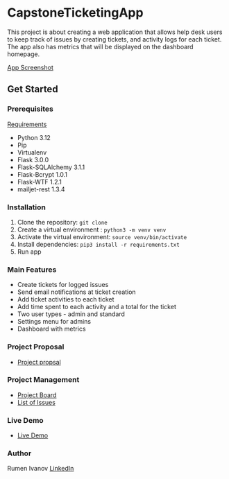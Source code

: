 # CapstoneTicketingApp

This project is about creating a web application that allows help desk users to keep track of issues by creating tickets, and activity logs for each ticket.
The app also has metrics that will be displayed on the dashboard homepage.


[App Screenshot](/Documentation/AppScreenshot.png)


## Get Started

### Prerequisites

[Requirements](/requirements.txt)

  - Python 3.12
  - Pip
  - Virtualenv
  - Flask 3.0.0
  - Flask-SQLAlchemy 3.1.1
  - Flask-Bcrypt 1.0.1
  - Flask-WTF 1.2.1
  - mailjet-rest 1.3.4

### Installation


  1. Clone the repository: `git clone`
  2. Create a virtual environment : `python3 -m venv venv`
  3. Activate the virtual environment: `source venv/bin/activate`
  4. Install dependencies: `pip3 install -r requirements.txt`
  5. Run app

### Main Features

- Create tickets for logged issues
- Send email notifications at ticket creation
- Add ticket activities to each ticket
- Add time spent to each activity and a total for the ticket
- Two user types - admin and standard
- Settings menu for admins
- Dashboard with metrics

### Project Proposal

- [Project propsal](/Documentation/project_proposal_mentor.md)

### Project Management

- [Project Board](https://github.com/rumenji/Capstone1Personal/projects?query=is%3Aopen) 
- [List of Issues](https://github.com/rumenji/Capstone1Personal/issues)

### Live Demo

- [Live Demo](https://capstone1-xcuk.onrender.com)

### Author

Rumen Ivanov
[LinkedIn](https://www.linkedin.com/in/rumen-ivanov-it/)
